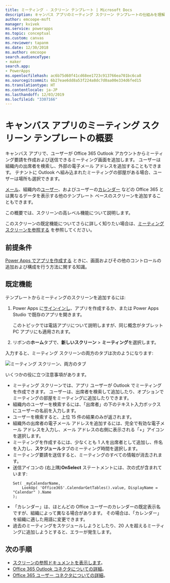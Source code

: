 ```yaml
---
title: ミーティング - スクリーン テンプレート | Microsoft Docs
description: キャンバス アプリのミーティング スクリーン テンプレートの仕組みを理解し、独自の使用に合わせて画面を拡張する
author: emcoope-msft
manager: kvivek
ms.service: powerapps
ms.topic: conceptual
ms.custom: canvas
ms.reviewer: tapanm
ms.date: 12/30/2018
ms.author: emcoope
search.audienceType:
- maker
search.app:
- PowerApps
ms.openlocfilehash: ac6b75d60f41cd68ee1723c913766ea701bc6ca8
ms.sourcegitcommit: 6b27eae6dd8a53f224a8dc7d0aa00e334d6fed15
ms.translationtype: HT
ms.contentlocale: ja-JP
ms.lasthandoff: 12/03/2019
ms.locfileid: "3307166"
---
```

# <a name="overview-of-the-meeting-screen-template-for-canvas-apps"></a>キャンバス アプリのミーティング スクリーン テンプレートの概要

キャンバス アプリで、ユーザーが Office 365 Outlook アカウントからミーティング要請を作成および送信できるミーティング画面を追加します。 ユーザーは組織内の出席者を検索し、外部の電子メール アドレスを追加することもできます。 テナントに Outlook へ組み込まれたミーティングの部屋がある場合、ユーザーは場所も選択できます。

[メール](email-screen-overview.md)、組織内の[ユーザー](people-screen-overview.md)、およびユーザーの[カレンダー](calendar-screen-overview.md) などの Office 365 とは異なるデータを表示する他のテンプレート ベースのスクリーンを追加することもできます。

この概要では、スクリーンの高レベル機能について説明します。

このスクリーンの既定機能についてさらに詳しく知りたい場合は、[ミーティング スクリーンを参照する](meeting-screen-reference.md) を参照してください。

## <a name="prerequisite"></a>前提条件

[Power Apps でアプリを作成する](../data-platform-create-app-scratch.md) ときに、画面およびその他のコントロールの追加および構成を行う方法に関する知識。

## <a name="default-functionality"></a>既定機能

テンプレートからミーティングのスクリーンを追加するには:

1. Power Apps に[サインインし](https://make.powerapps.com?utm_source=padocs&utm_medium=linkinadoc&utm_campaign=referralsfromdoc)、アプリを作成するか、または Power Apps Studio で既存のアプリを開きます。

    このトピックでは電話アプリについて説明しますが、同じ概念がタブレット PC アプリにも適用されます。

1. リボンの**ホーム**タブで、**新しいスクリーン** > **ミーティング**を選択します。

  入力すると、ミーティング スクリーンの両方のタブは次のようになります:

  ![ミーティング スクリーン、両方のタブ](media/meeting-screen/meeting-screen-full-both.png)

いくつかの役に立つ注意事項があります。

* ミーティング スクリーンでは、アプリ ユーザーが Outlook でミーティングを作成できます。
  ユーザーは、出席者を検索して追加したり、オプションでミーティングの部屋をミーティングに追加したりできます。
* 組織内のユーザーを検索するには、「出席者」の下のテキスト入力ボックスにユーザーの名前を入力します。
* ユーザーを検索すると、上位 15 件の結果のみが返されます。
* 組織外の出席者の電子メール アドレスを追加するには、完全で有効な電子メール アドレスを入力し、メール アドレスの右側に表示される「+」アイコンを選択します。
* ミーティングを作成するには、少なくとも 1 人を出席者として追加し、件名を入力し、**スケジュール**タブのミーティング時間を選択します。
* ミーティング要請を送信すると、ミーティングのすべての情報が消去されます。
* 送信アイコンの (右上隅)**OnSelect** ステートメントには、次の式が含まれています:
    ```powerapps-dot
    Set( _myCalendarName, 
        LookUp( 'Office365'.CalendarGetTables().value, DisplayName = "Calendar" ).Name 
    );
    ```
* 「カレンダー」は、ほとんどの Office ユーザーのカレンダーの既定表示名ですが、組織によって異なる場合があります。 その場合は、「カレンダー」を組織に適した用語に変更できます。
* 過去のミーティングをスケジュールしようとしたり、20 人を超えるミーティングに追加しようとすると、エラーが発生します。

## <a name="next-steps"></a>次の手順

* [スクリーンの参照ドキュメントを表示します](./meeting-screen-reference.md)。
* [Office 365 Outlook コネクタについての詳細](../connections/connection-office365-outlook.md)。
* [Office 365 ユーザー コネクタについての詳細](../connections/connection-office365-users.md)。
